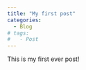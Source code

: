 ```yaml
---
title: "My first post"
categories:
  - Blog
# tags:
#   - Post 
---
```


This is my first ever post!
